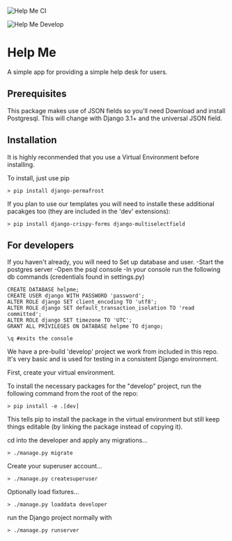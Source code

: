 ![Help Me CI](https://github.com/renderbox/django-help-me/workflows/Help%20Me%20CI/badge.svg)

![Help Me Develop](https://github.com/renderbox/django-help-me/workflows/Help%20Me%20Develop/badge.svg?branch=develop)

# Help Me

A simple app for providing a simple help desk for users.

## Prerequisites

This package makes use of JSON fields so you'll need Download and install Postgresql.  This will change with Django 3.1+ and the universal JSON field.

## Installation

It is highly reconmended that you use a Virtual Environment before installing.

To install, just use pip

```shell
> pip install django-permafrost
```

If you plan to use our templates you will need to installe these additional pacakges too (they are included in the 'dev' extensions):

```shell
> pip install django-crispy-forms django-multiselectfield
```


## For developers

If you haven't already, you will need to 
Set up database and user.
-Start the postgres server
-Open the psql console
-In your console run the following db commands (credentials found in settings.py)

```shell
CREATE DATABASE helpme;
CREATE USER django WITH PASSWORD 'password';
ALTER ROLE django SET client_encoding TO 'utf8';
ALTER ROLE django SET default_transaction_isolation TO 'read committed';
ALTER ROLE django SET timezone TO 'UTC';
GRANT ALL PRIVILEGES ON DATABASE helpme TO django;

\q #exits the console
```

We have a pre-build 'develop' project we work from included in this repo.  It's very basic and is used for testing in a consistent Django environment.

First, create your virtual environment.

To install the necessary packages for the "develop" project, run the following command from the root of the repo:

```shell
> pip install -e .[dev]
```

This tells pip to install the package in the virtual environment but still keep things editable (by linking the package instead of copying it).


cd into the developer and apply any migrations...

```shell
> ./manage.py migrate
```


Create your superuser account...

```shell
> ./manage.py createsuperuser
```


Optionally load fixtures...

```shell
> ./manage.py loaddata developer
```


run the Django project normally with 

```shell
> ./manage.py runserver
```
